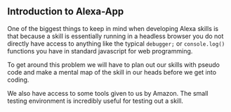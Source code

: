 ## Introduction to Alexa-App 

One of the biggest things to keep in mind when developing Alexa skills is that because a skill is essentially 
running in a headless browser you do not directly have access to anything like the typical `debugger;` or `console.log()` 
functions you have in standard javascript for web programming.

To get around this problem we will have to plan out our skills with pseudo code and make a mental map of the skill in our heads before we get into coding.

We also have access to some tools given to us by Amazon. The small testing environment is incredibly useful for testing out a skill.
